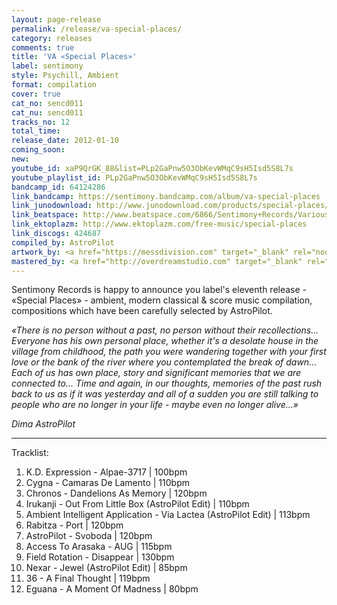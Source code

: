 ```yaml
---
layout: page-release
permalink: /release/va-special-places/
category: releases
comments: true
title: 'VA «Special Places»'
label: sentimony
style: Psychill, Ambient
format: compilation
cover: true
cat_no: sencd011
cat_nu: sencd011
tracks_no: 12
total_time: 
release_date: 2012-01-10
coming_soon: 
new: 
youtube_id: xaP9QrGK_88&list=PLp2GaPnw5O3ObKevWMqC9sH5Isd5S8L7s
youtube_playlist_id: PLp2GaPnw5O3ObKevWMqC9sH5Isd5S8L7s
bandcamp_id: 64124286
link_bandcamp: https://sentimony.bandcamp.com/album/va-special-places
link_junodownload: http://www.junodownload.com/products/special-places/1911228-02
link_beatspace: http://www.beatspace.com/6866/Sentimony+Records/Various/Special+Places/detail.aspx
link_ektoplazm: http://www.ektoplazm.com/free-music/special-places
link_discogs: 424687
compiled_by: AstroPilot
artwork_by: <a href="https://messdivision.com" target="_blank" rel="noopener">Ju Ju</a>
mastered_by: <a href="http://overdreamstudio.com" target="_blank" rel="noopener">Makus (Overdream Studio)</a>
---
```


Sentimony Records is happy to announce you label's eleventh release - «Special Places» - ambient, modern classical & score music compilation, compositions which have been carefully selected by AstroPilot.

_«There is no person without a past, no person without their recollections... Everyone has his own personal place, whether it's a desolate house in the village from childhood, the path you were wandering together with your first love or the bank of the river where you contemplated the break of dawn... Each of us has own place, story and significant memories that we are connected to... Time and again, in our thoughts, memories of the past rush back to us as if it was yesterday and all of a sudden you are still talking to people who are no longer in your life - maybe even no longer alive...»_

_Dima AstroPilot_

---
Tracklist:

01. K.D. Expression - Alpae-3717 \| 100bpm
02. Cygna - Camaras De Lamento \| 110bpm
03. Chronos - Dandelions As Memory \| 120bpm
04. Irukanji - Out From Little Box (AstroPilot Edit) \| 110bpm
05. Ambient Intelligent Application - Via Lactea (AstroPilot Edit) \| 113bpm
06. Rabitza - Port \| 120bpm
07. AstroPilot - Svoboda \| 120bpm
08. Access To Arasaka - AUG \| 115bpm
09. Field Rotation - Disappear \| 130bpm
10. Nexar - Jewel (AstroPilot Edit) \| 85bpm
11. 36 - A Final Thought \| 119bpm
12. Eguana - A Moment Of Madness \| 80bpm
